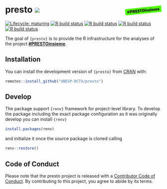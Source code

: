 
<!-- README.md is generated from README.Rmd. Please edit that file -->

# presto [![](https://img.shields.io/badge/WEBsite-click--me-orange.svg)](https://ubesp-dctv.github.io/presto/) <img src='man/figures/logo.png' align="right" height="39.5" />

<!-- badges: start -->

[![Lifecycle:
maturing](https://img.shields.io/badge/lifecycle-maturing-blue.svg)](https://www.tidyverse.org/lifecycle/#maturing)
[![R build
status](https://github.com/UBESP-DCTV/presto/workflows/pkgdown/badge.svg)](https://github.com/UBESP-DCTV/presto/actions)
[![R build
status](https://github.com/UBESP-DCTV/presto/workflows/lint/badge.svg)](https://github.com/UBESP-DCTV/presto/actions)
[![R build
status](https://github.com/UBESP-DCTV/presto/workflows/R-CMD-check/badge.svg)](https://github.com/UBESP-DCTV/presto/actions)
[![R build
status](https://github.com/UBESP-DCTV/presto/workflows/test-coverage/badge.svg)](https://github.com/UBESP-DCTV/presto/actions)
<!-- badges: end -->

The goal of `{presto}` is to provide the R infrastructure for the
analyses of the project
[**\#PRESTOinsieme**](https://www.prestoinsieme.com/).

## Installation

You can install the development version of `{presto}` from
[CRAN](https://CRAN.R-project.org) with:

``` r
remotes::install_github("UBESP-DCTV/presto")
```

## Develop

The package support `{renv}` framework for project-level library. To
develop the package including the exact package configuration as it was
originally develop you can install `{renv}`

``` r
install.packages(renv)
```

and initialize it once the source package is cloned calling

``` r
renv::restore()
```

## Code of Conduct

Please note that the presto project is released with a [Contributor Code
of
Conduct](https://contributor-covenant.org/version/2/0/CODE_OF_CONDUCT.html).
By contributing to this project, you agree to abide by its terms.
